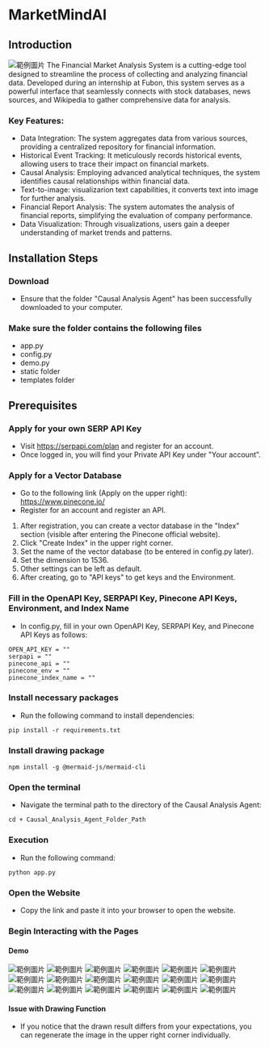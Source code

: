# MarketMindAI
## Introduction
![範例圖片](images/圖片1.jpg)
The Financial Market Analysis System is a cutting-edge tool designed to streamline the process of collecting and analyzing financial data. Developed during an internship at Fubon, this system serves as a powerful interface that seamlessly connects with stock databases, news sources, and Wikipedia to gather comprehensive data for analysis.

### Key Features:

- Data Integration: The system aggregates data from various sources, providing a centralized repository for financial information.
- Historical Event Tracking: It meticulously records historical events, allowing users to trace their impact on financial markets.
- Causal Analysis: Employing advanced analytical techniques, the system identifies causal relationships within financial data.
- Text-to-image: visualizarion text capabilities, it converts text into image for further analysis.
- Financial Report Analysis: The system automates the analysis of financial reports, simplifying the evaluation of company performance.
- Data Visualization: Through visualizations, users gain a deeper understanding of market trends and patterns.
## Installation Steps
### Download
- Ensure that the folder "Causal Analysis Agent" has been successfully downloaded to your computer.

### Make sure the folder contains the following files
- app.py
- config.py
- demo.py
- static folder
- templates folder

## Prerequisites
### Apply for your own SERP API Key
- Visit https://serpapi.com/plan and register for an account.
- Once logged in, you will find your Private API Key under "Your account".
### Apply for a Vector Database
- Go to the following link (Apply on the upper right):
https://www.pinecone.io/
- Register for an account and register an API.
1. After registration, you can create a vector database in the "Index" section (visible after entering the Pinecone official website).
2. Click "Create Index" in the upper right corner.
3. Set the name of the vector database (to be entered in config.py later).
4. Set the dimension to 1536.
5. Other settings can be left as default.
6. After creating, go to "API keys" to get keys and the Environment.

### Fill in the OpenAPI Key, SERPAPI Key, Pinecone API Keys, Environment, and Index Name
- In config.py, fill in your own OpenAPI Key, SERPAPI Key, and Pinecone API Keys as follows:
```python=
OPEN_API_KEY = ""
serpapi = ""
pinecone_api = ""
pinecone_env = ""
pinecone_index_name = ""
```


### Install necessary packages
- Run the following command to install dependencies:
```python=
pip install -r requirements.txt
```
### Install drawing package
```python=
npm install -g @mermaid-js/mermaid-cli
```

### Open the terminal
- Navigate the terminal path to the directory of the Causal Analysis Agent:
```python=
cd + Causal_Analysis_Agent_Folder_Path
```

### Execution
- Run the following command:
```python=
python app.py
```

### Open the Website
- Copy the link and paste it into your browser to open the website.

### Begin Interacting with the Pages
#### Demo
![範例圖片](images/圖片1.jpg)
![範例圖片](images/圖片2.jpg)
![範例圖片](images/圖片3.png)
![範例圖片](images/圖片4.jpg)
![範例圖片](images/圖片5.jpg)
![範例圖片](images/圖片6.jpg)
![範例圖片](images/圖片7.jpg)
![範例圖片](images/圖片8.jpg)
![範例圖片](images/圖片9.jpg)
![範例圖片](images/圖片10.jpg)
![範例圖片](images/圖片11.jpg)
![範例圖片](images/圖片12.jpg)
![範例圖片](images/圖片13.jpg)
![範例圖片](images/圖片14.jpg)
![範例圖片](images/圖片15.jpg)
![範例圖片](images/圖片16.jpg)
![範例圖片](images/圖片17.jpg)
![範例圖片](images/圖片18.jpg)





#### Issue with Drawing Function
- If you notice that the drawn result differs from your expectations, you can regenerate the image in the upper right corner individually.
